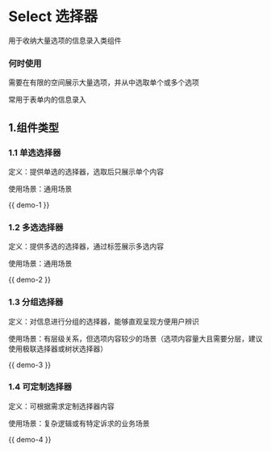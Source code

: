 # Select 选择器
用于收纳大量选项的信息录入类组件

### 何时使用
需要在有限的空间展示大量选项，并从中选取单个或多个选项

常用于表单内的信息录入

## 1.组件类型

### 1.1 单选选择器

定义：提供单选的选择器，选取后只展示单个内容

使用场景：通用场景

{{ demo-1 }}

### 1.2 多选选择器

定义：提供多选的选择器，通过标签展示多选内容

使用场景：通用场景

{{ demo-2 }}

### 1.3 分组选择器

定义：对信息进行分组的选择器，能够直观呈现方便用户辨识

使用场景：有层级关系，但选项内容较少的场景（选项内容量大且需要分层，建议使用极联选择器或树状选择器）

{{ demo-3 }}


### 1.4 可定制选择器
定义：可根据需求定制选择器内容

使用场景：复杂逻辑或有特定诉求的业务场景

{{ demo-4 }}
